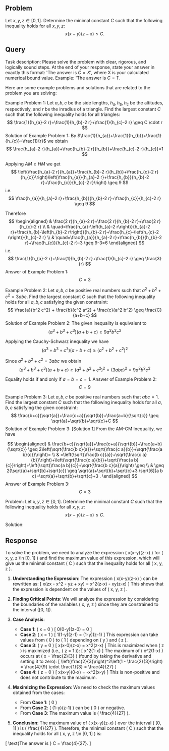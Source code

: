 ## Problem

Let $x, y, z \in [0,1]$. Determine the minimal constant $C$ such that the following inequality holds for all $x, y, z$:
$$
x(x-y)(z-x) \leq C.
$$

## Query

Task description: Please solve the problem with clear, rigorous, and logically sound steps. At the end of your response, state your answer in exactly this format: 'The answer is $C=X$', where X is your calculated numerical bound value. Example: 'The answer is $C=1$'.

Here are some example problems and solutions that are related to the problem you are solving:

Example Problem 1: Let $a, b, c$ be the side lengths, $h_{a}, h_{b}, h_{c}$ be the altitudes, respectively, and $r$ be the inradius of a triangle. Find the largest constant $C$ such that the following inequality holds for all triangles:
$$
\frac{1}{h_{a}-2 r}+\frac{1}{h_{b}-2 r}+\frac{1}{h_{c}-2 r} \geq C \cdot r
$$
Solution of Example Problem 1: By $\frac{1}{h_{a}}+\frac{1}{h_{b}}+\frac{1}{h_{c}}=\frac{1}{r}$ we obtain
$$
\frac{h_{a}-2 r}{h_{a}}+\frac{h_{b}-2 r}{h_{b}}+\frac{h_{c}-2 r}{h_{c}}=1
$$

Applying $A M \geq H M$ we get
$$
\left(\frac{h_{a}-2 r}{h_{a}}+\frac{h_{b}-2 r}{h_{b}}+\frac{h_{c}-2 r}{h_{c}}\right)\left(\frac{h_{a}}{h_{a}-2 r}+\frac{h_{b}}{h_{b}-2 r}+\frac{h_{c}}{h_{c}-2 r}\right) \geq 9
$$
i.e.
$$
\frac{h_{a}}{h_{a}-2 r}+\frac{h_{b}}{h_{b}-2 r}+\frac{h_{c}}{h_{c}-2 r} \geq 9
$$

Therefore
$$
\begin{aligned}
& \frac{2 r}{h_{a}-2 r}+\frac{2 r}{h_{b}-2 r}+\frac{2 r}{h_{c}-2 r} \\
& \quad=\frac{h_{a}-\left(h_{a}-2 r\right)}{h_{a}-2 r}+\frac{h_{b}-\left(h_{b}-2 r\right)}{h_{b}-2 r}+\frac{h_{c}-\left(h_{c}-2 r\right)}{h_{c}-2 r} \\
& \quad=\frac{h_{a}}{h_{a}-2 r}+\frac{h_{b}}{h_{b}-2 r}+\frac{h_{c}}{h_{c}-2 r}-3 \geq 9-3=6
\end{aligned}
$$
i.e.
$$
\frac{1}{h_{a}-2 r}+\frac{1}{h_{b}-2 r}+\frac{1}{h_{c}-2 r} \geq \frac{3}{r}
$$
Answer of Example Problem 1: $$C = 3$$

Example Problem 2: Let $a, b, c$ be positive real numbers such that $a^2 + b^2 + c^2 = 3abc$. Find the largest constant $C$ such that the following inequality holds for all $a, b, c$ satisfying the given constraint:
$$
\frac{a}{b^2 c^2} + \frac{b}{c^2 a^2} + \frac{c}{a^2 b^2} \geq \frac{C}{a+b+c}
$$
Solution of Example Problem 2: The given inequality is equivalent to
$$
\left(a^{3}+b^{3}+c^{3}\right)(a+b+c) \geq 9 a^{2} b^{2} c^{2}
$$

Applying the Cauchy-Schwarz inequality we have
$$
\left(a^{3}+b^{3}+c^{3}\right)(a+b+c) \geq\left(a^{2}+b^{2}+c^{2}\right)^{2}
$$

Since $a^{2}+b^{2}+c^{2}=3 a b c$ we obtain
$$
\left(a^{3}+b^{3}+c^{3}\right)(a+b+c) \geq\left(a^{2}+b^{2}+c^{2}\right)^{2}=(3 a b c)^{2}=9 a^{2} b^{2} c^{2}
$$

Equality holds if and only if $a=b=c=1$.
Answer of Example Problem 2: $$C = 9$$

Example Problem 3: Let $a, b, c$ be positive real numbers such that $a b c = 1$. Find the largest constant $C$ such that the following inequality holds for all $a, b, c$ satisfying the given constraint:
$$
\frac{b+c}{\sqrt{a}}+\frac{c+a}{\sqrt{b}}+\frac{a+b}{\sqrt{c}} \geq \sqrt{a}+\sqrt{b}+\sqrt{c}+C
$$
Solution of Example Problem 3: [Solution 1]
From the AM-GM Inequality, we have

$$
\begin{aligned}
& \frac{b+c}{\sqrt{a}}+\frac{c+a}{\sqrt{b}}+\frac{a+b}{\sqrt{c}} \geq 2\left(\sqrt{\frac{b c}{a}}+\sqrt{\frac{c a}{b}}+\sqrt{\frac{a b}{c}}\right)= \\
& =\left(\sqrt{\frac{b c}{a}}+\sqrt{\frac{c a}{b}}\right)+\left(\sqrt{\frac{c a}{b}}+\sqrt{\frac{a b}{c}}\right)+\left(\sqrt{\frac{a b}{c}}+\sqrt{\frac{b c}{a}}\right) \geq \\
& \geq 2(\sqrt{a}+\sqrt{b}+\sqrt{c}) \geq \sqrt{a}+\sqrt{b}+\sqrt{c}+3 \sqrt[6]{a b c}=\sqrt{a}+\sqrt{b}+\sqrt{c}+3 .
\end{aligned}
$$
Answer of Example Problem 3: $$C = 3$$


Problem: Let $x, y, z \in [0,1]$. Determine the minimal constant $C$ such that the following inequality holds for all $x, y, z$:
$$
x(x-y)(z-x) \leq C.
$$

Solution:

## Response

To solve the problem, we need to analyze the expression \( x(x-y)(z-x) \) for \( x, y, z \in [0, 1] \) and find the maximum value of this expression, which will give us the minimal constant \( C \) such that the inequality holds for all \( x, y, z \).

1. **Understanding the Expression**:
   The expression \( x(x-y)(z-x) \) can be rewritten as:
   \[
   x(zx - x^2 - yz + xy) = x^2(z-x) - xy(z-x)
   \]
   This shows that the expression is dependent on the values of \( x, y, z \).

2. **Finding Critical Points**:
   We will analyze the expression by considering the boundaries of the variables \( x, y, z \) since they are constrained to the interval \([0, 1]\).

3. **Case Analysis**:
   - **Case 1**: \( x = 0 \)
     \[
     0(0-y)(z-0) = 0
     \]
   - **Case 2**: \( x = 1 \)
     \[
     1(1-y)(z-1) = (1-y)(z-1)
     \]
     This expression can take values from \( 0 \) to \( 1 \) depending on \( y \) and \( z \).
   - **Case 3**: \( y = 0 \)
     \[
     x(x-0)(z-x) = x^2(z-x)
     \]
     This is maximized when \( z \) is maximized (i.e., \( z = 1 \)):
     \[
     x^2(1-x)
     \]
     The maximum of \( x^2(1-x) \) occurs at \( x = \frac{2}{3} \) (found by taking the derivative and setting it to zero):
     \[
     \left(\frac{2}{3}\right)^2\left(1 - \frac{2}{3}\right) = \frac{4}{9} \cdot \frac{1}{3} = \frac{4}{27}
     \]
   - **Case 4**: \( z = 0 \)
     \[
     x(x-y)(0-x) = -x^2(x-y)
     \]
     This is non-positive and does not contribute to the maximum.

4. **Maximizing the Expression**:
   We need to check the maximum values obtained from the cases:
   - From **Case 1**: \( 0 \)
   - From **Case 2**: \( (1-y)(z-1) \) can be \( 0 \) or negative.
   - From **Case 3**: The maximum value is \( \frac{4}{27} \).

5. **Conclusion**:
   The maximum value of \( x(x-y)(z-x) \) over the interval \( [0, 1] \) is \( \frac{4}{27} \). Therefore, the minimal constant \( C \) such that the inequality holds for all \( x, y, z \in [0, 1] \) is:

\[
\text{The answer is } C = \frac{4}{27}.
\]